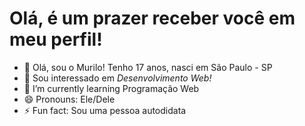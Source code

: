 <h1>Olá, é um prazer receber você em meu perfil!</h1>

- 👋 Olá, sou o Murilo! Tenho 17 anos, nasci em São Paulo - SP</i>
- 👀 Sou interessado em <i>Desenvolvimento Web!</i>
- 🌱 I’m currently learning Programação Web
- 😄 Pronouns: Ele/Dele
- ⚡ Fun fact: Sou uma pessoa autodidata

<!---
murilosousavfx/murilosousavfx is a ✨ special ✨ repository because its `README.md` (this file) appears on your GitHub profile.
You can click the Preview link to take a look at your changes.
--->

